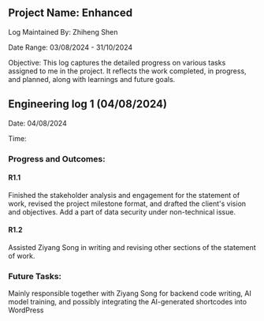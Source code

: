 ## Project Name: Enhanced
Log Maintained By: Zhiheng Shen

Date Range: 03/08/2024 - 31/10/2024 

Objective: 
This log captures the detailed progress on various tasks assigned to me in the project. 
It reflects the work completed, in progress, and planned, along with learnings and future goals. 




## Engineering log 1 (04/08/2024)
Date: 04/08/2024

Time: 

### Progress and Outcomes: 

#### R1.1  
Finished the stakeholder analysis and engagement for the statement of work, 
revised the project milestone format, 
and drafted the client's vision and objectives.
Add a part of data security under non-technical issue.

#### R1.2
Assisted Ziyang Song in writing and revising other sections of the statement of work.

### Future Tasks:
Mainly responsible together with Ziyang Song for backend code writing, AI model training, and possibly integrating the AI-generated shortcodes into WordPress
